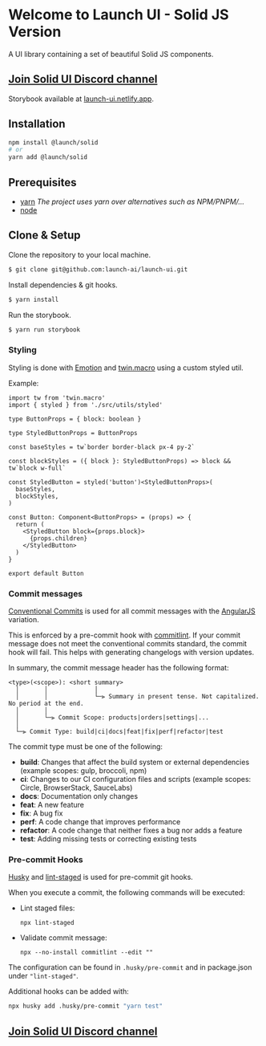 # Welcome to Launch UI - Solid JS Version

A UI library containing a set of beautiful Solid JS components.

## [Join Solid UI Discord channel](https://discord.gg/yEU3YUjDQU)

Storybook available at [launch-ui.netlify.app](https://launch-ui.netlify.app/).

## Installation

```bash
npm install @launch/solid
# or
yarn add @launch/solid
```

## Prerequisites

- [yarn](https://yarnpkg.com/getting-started/install) _The project uses yarn over alternatives such as NPM/PNPM/..._
- [node](https://nodejs.org/)

## Clone & Setup

Clone the repository to your local machine.

```bash
$ git clone git@github.com:launch-ai/launch-ui.git
```

Install dependencies & git hooks.

```bash
$ yarn install
```

Run the storybook.

```bash
$ yarn run storybook
```

### Styling

Styling is done with [Emotion](https://emotion.sh/) and [twin.macro](https://github.com/ben-rogerson/twin.macro) using a custom styled util.

Example:

<!-- prettier-ignore -->
```tsx
import tw from 'twin.macro'
import { styled } from './src/utils/styled'

type ButtonProps = { block: boolean }

type StyledButtonProps = ButtonProps

const baseStyles = tw`border border-black px-4 py-2`

const blockStyles = ({ block }: StyledButtonProps) => block && tw`block w-full`

const StyledButton = styled('button')<StyledButtonProps>(
  baseStyles,
  blockStyles,
)

const Button: Component<ButtonProps> = (props) => {
  return (
    <StyledButton block={props.block}>
      {props.children}
    </StyledButton>
  )
}

export default Button
```

### Commit messages

[Conventional Commits](https://www.conventionalcommits.org/en/v1.0.0/) is used for all commit messages with the [AngularJS](https://github.com/angular/angular/blob/master/CONTRIBUTING.md#commit) variation.

This is enforced by a pre-commit hook with [commitlint](https://github.com/conventional-changelog/commitlint). If your commit message does not meet the conventional commits standard, the commit hook will fail. This helps with generating changelogs with version updates.

In summary, the commit message header has the following format:

```
<type>(<scope>): <short summary>
  │       │             │
  │       │             └─⫸ Summary in present tense. Not capitalized. No period at the end.
  │       │
  │       └─⫸ Commit Scope: products|orders|settings|...
  │
  └─⫸ Commit Type: build|ci|docs|feat|fix|perf|refactor|test
```

The commit type must be one of the following:

- **build**: Changes that affect the build system or external dependencies (example scopes: gulp, broccoli, npm)
- **ci**: Changes to our CI configuration files and scripts (example scopes: Circle, BrowserStack, SauceLabs)
- **docs**: Documentation only changes
- **feat**: A new feature
- **fix**: A bug fix
- **perf**: A code change that improves performance
- **refactor**: A code change that neither fixes a bug nor adds a feature
- **test**: Adding missing tests or correcting existing tests

### Pre-commit Hooks

[Husky](https://typicode.github.io/husky/) and [lint-staged](https://github.com/okonet/lint-staged#readme) is used for pre-commit git hooks.

When you execute a commit, the following commands will be executed:

- Lint staged files:

  `npx lint-staged`

- Validate commit message:

  `npx --no-install commitlint --edit ""`

The configuration can be found in `.husky/pre-commit` and in package.json under `"lint-staged"`.

Additional hooks can be added with:

```bash
npx husky add .husky/pre-commit "yarn test"
```


## [Join Solid UI Discord channel](https://discord.gg/yEU3YUjDQU)
